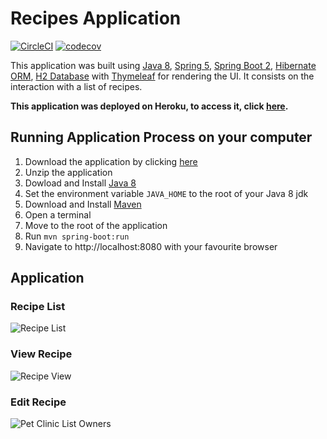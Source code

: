 # Recipes Application

[![CircleCI](https://circleci.com/gh/gaetanBloch/spring5-recipe-app.svg?style=svg)](https://circleci.com/gh/gaetanBloch/spring5-recipe-app)
[![codecov](https://codecov.io/gh/gaetanBloch/spring5-recipe-app/branch/master/graph/badge.svg)](https://codecov.io/gh/gaetanBloch/spring5-recipe-app)

This application was built using [Java 8](https://jdk.java.net/8/), [Spring 5](https://spring.io/), [Spring Boot 2](https://spring.io/projects/spring-boot), [Hibernate ORM](https://hibernate.org/), [H2 Database](https://www.h2database.com/html/main.html) with [Thymeleaf](https://www.thymeleaf.org/) for rendering the UI. It consists on the interaction with a list of recipes.

**This application was deployed on Heroku, to access it, click [here](https://gbloch-spring-recipes.herokuapp.com/).**

## Running Application Process on your computer

1. Download the application by clicking [here](https://github.com/gaetanBloch/spring5-recipe-app/archive/master.zip)
2. Unzip the application
3. Dowload and Install [Java 8](https://www.oracle.com/java/technologies/javase-jdk8-downloads.html)
4. Set the environment variable `JAVA_HOME` to the root of your Java 8 jdk
5. Download and Install [Maven](https://maven.apache.org/download.cgi)
6. Open a terminal
7. Move to the root of the application
8. Run `mvn spring-boot:run`
9. Navigate to http://localhost:8080 with your favourite browser

## Application

### Recipe List 

![Recipe List](https://i.imgur.com/XkGrPeG.png)

### View Recipe

![Recipe View](https://i.imgur.com/akKCC7i.png)

### Edit Recipe 

![Pet Clinic List Owners](https://i.imgur.com/ljNXpBG.png)
